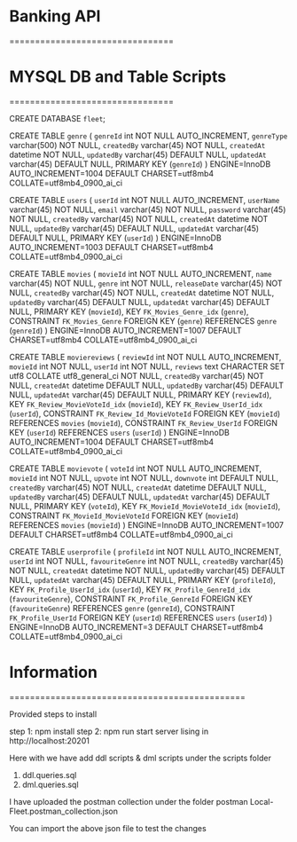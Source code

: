 # Banking API
================================
# MYSQL DB and Table Scripts
================================

CREATE DATABASE `fleet`;

CREATE TABLE `genre` (
  `genreId` int NOT NULL AUTO_INCREMENT,
  `genreType` varchar(500) NOT NULL,
  `createdBy` varchar(45) NOT NULL,
  `createdAt` datetime NOT NULL,
  `updatedBy` varchar(45) DEFAULT NULL,
  `updatedAt` varchar(45) DEFAULT NULL,
  PRIMARY KEY (`genreId`)
) ENGINE=InnoDB AUTO_INCREMENT=1004 DEFAULT CHARSET=utf8mb4 COLLATE=utf8mb4_0900_ai_ci

CREATE TABLE `users` (
  `userId` int NOT NULL AUTO_INCREMENT,
  `userName` varchar(45) NOT NULL,
  `email` varchar(45) NOT NULL,
  `password` varchar(45) NOT NULL,
  `createdBy` varchar(45) NOT NULL,
  `createdAt` datetime NOT NULL,
  `updatedBy` varchar(45) DEFAULT NULL,
  `updatedAt` varchar(45) DEFAULT NULL,
  PRIMARY KEY (`userId`)
) ENGINE=InnoDB AUTO_INCREMENT=1003 DEFAULT CHARSET=utf8mb4 COLLATE=utf8mb4_0900_ai_ci

CREATE TABLE `movies` (
  `movieId` int NOT NULL AUTO_INCREMENT,
  `name` varchar(45) NOT NULL,
  `genre` int NOT NULL,
  `releaseDate` varchar(45) NOT NULL,
  `createdBy` varchar(45) NOT NULL,
  `createdAt` datetime NOT NULL,
  `updatedBy` varchar(45) DEFAULT NULL,
  `updatedAt` varchar(45) DEFAULT NULL,
  PRIMARY KEY (`movieId`),
  KEY `FK_Movies_Genre_idx` (`genre`),
  CONSTRAINT `FK_Movies_Genre` FOREIGN KEY (`genre`) REFERENCES `genre` (`genreId`)
) ENGINE=InnoDB AUTO_INCREMENT=1007 DEFAULT CHARSET=utf8mb4 COLLATE=utf8mb4_0900_ai_ci

CREATE TABLE `moviereviews` (
  `reviewId` int NOT NULL AUTO_INCREMENT,
  `movieId` int NOT NULL,
  `userId` int NOT NULL,
  `reviews` text CHARACTER SET utf8 COLLATE utf8_general_ci NOT NULL,
  `createdBy` varchar(45) NOT NULL,
  `createdAt` datetime DEFAULT NULL,
  `updatedBy` varchar(45) DEFAULT NULL,
  `updatedAt` varchar(45) DEFAULT NULL,
  PRIMARY KEY (`reviewId`),
  KEY `FK_Review_MovieVoteId_idx` (`movieId`),
  KEY `FK_Review_UserId_idx` (`userId`),
  CONSTRAINT `FK_Review_Id_MovieVoteId` FOREIGN KEY (`movieId`) REFERENCES `movies` (`movieId`),
  CONSTRAINT `FK_Review_UserId` FOREIGN KEY (`userId`) REFERENCES `users` (`userId`)
) ENGINE=InnoDB AUTO_INCREMENT=1004 DEFAULT CHARSET=utf8mb4 COLLATE=utf8mb4_0900_ai_ci

CREATE TABLE `movievote` (
  `voteId` int NOT NULL AUTO_INCREMENT,
  `movieId` int NOT NULL,
  `upvote` int NOT NULL,
  `downvote` int DEFAULT NULL,
  `createdBy` varchar(45) NOT NULL,
  `createdAt` datetime DEFAULT NULL,
  `updatedBy` varchar(45) DEFAULT NULL,
  `updatedAt` varchar(45) DEFAULT NULL,
  PRIMARY KEY (`voteId`),
  KEY `FK_MovieId_MovieVoteId_idx` (`movieId`),
  CONSTRAINT `FK_MovieId_MovieVoteId` FOREIGN KEY (`movieId`) REFERENCES `movies` (`movieId`)
) ENGINE=InnoDB AUTO_INCREMENT=1007 DEFAULT CHARSET=utf8mb4 COLLATE=utf8mb4_0900_ai_ci

CREATE TABLE `userprofile` (
  `profileId` int NOT NULL AUTO_INCREMENT,
  `userId` int NOT NULL,
  `favouriteGenre` int NOT NULL,
  `createdBy` varchar(45) NOT NULL,
  `createdAt` datetime NOT NULL,
  `updatedBy` varchar(45) DEFAULT NULL,
  `updatedAt` varchar(45) DEFAULT NULL,
  PRIMARY KEY (`profileId`),
  KEY `FK_Profile_UserId_idx` (`userId`),
  KEY `FK_Profile_GenreId_idx` (`favouriteGenre`),
  CONSTRAINT `FK_Profile_GenreId` FOREIGN KEY (`favouriteGenre`) REFERENCES `genre` (`genreId`),
  CONSTRAINT `FK_Profile_UserId` FOREIGN KEY (`userId`) REFERENCES `users` (`userId`)
) ENGINE=InnoDB AUTO_INCREMENT=3 DEFAULT CHARSET=utf8mb4 COLLATE=utf8mb4_0900_ai_ci

# Information
==============================================

Provided steps to install

step 1: npm install
step 2: npm run start
server lising in http://localhost:20201

Here with we have add ddl scripts & dml scripts under the scripts folder
1. ddl.queries.sql
2. dml.queries.sql

I have uploaded the postman collection under the folder postman
Local-Fleet.postman_collection.json

You can import the above json file to test the changes







